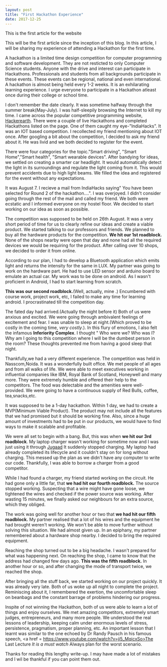 ```yaml
---
layout: post
title: "First Hackathon Experience"
date: 2017-12-25
---
```

 This is the first article for the website
 
This will be the first article since the inception of this blog. In this article, I will be sharing my experience of attending a Hackathon for the first time. 
      
 A hackathon is a limited time design competition for computer programming and software development. They are not resticted 
to only Computer Science students. Anyone with the drive and interest can participate in Hackathons. Professionals and students 
from all backgrounds participate in these events. These events can be regional, national and even international. A hackathon is 
almost being held every 1-2 weeks. It is an exhilarating learning experience. I urge everyone to participate in a Hackathon atleast once during their college or school time.
      
I don't remember the date clearly. It was sometime halfway through the summer break(May-July). I was half-sleepily browsing 
the Internet to kill my time. I came across the popular competitive programming website, <a href = "https://www.hackerearth.com/">Hackerearth</a>. There were a couple of live Hackathons and completed Hackathons listed on the page. One of them caught my eye-"IndiaHacks". It was an IOT based competition. I recollected my friend mentioning about IOT once. After googling a bit about the competition, I decided to ask my friend about it. He was livid and we both decided to register for the event. 

There were four categories for the topic."Smart driving", "Smart Home","Smart health", "Smart wearable devices". After bandying 
for ideas, we settled on creating a smarter car headlight. It would automatically detect the light in its surroundings and regulate the light coming from it. This would prevent accidents due to high light beams. We filled the idea and registered for the event without any expectations. 
     
It was August 7. I recieve a mail from IndiaHacks saying" You have been selected for Round 2 of the hackathon....". I was 
overjoyed. I didn't consider going through the rest of the mail and called my friend. We both were ecstatic and I informed everyone on my hostel floor. We decided to start working on our idea as soon as possible.
     
The competition was supposed to be held on 26th August. It was a very short period of time for us to clearly refine our ideas
and create a viable product. We started talking to our professors and friends. We planned to buy all the hardware products for 
the competition. <b>We hit our 1st roadblock.</b> None of the shops nearby were open that day and none had all the required devices we would be requiring for the product. After calling over 10 shops, we decided to order it from online. 
     
According to our plan, I had to develop a Bluetooth application which emits light and returns the intensity for the same in LUX.
My partner was going to work on the hardware part. He had to use LED sensor and arduino board to emulate an actual car. My work was to be done on android. As I wasn't proficient in Android, I had to start learning from scratch. 

<b>This was our second roadblock.</b>(Well, actually, mine .) Encumbered with course work, project work, etc, I failed to make any time for learning android. I procrastinated till the competition day.

The fated day had arrived.(Actually the night before it) Both of us were anxious and excited. We were going through ambivalent feelings of excitement and fear. I was unable to sleep at night.(Which proved to be costly in the coming time, <i>very costly</i>.). In this flury of emotions, I also felt the infamous <b>Inferiority Complex</b>. I thought " Who were we? Who was I? Why am I going to this competition where I will be the dumbest person in the room? These thoughts prevented me from having a good sleep that night.

Thankfully,we had a very different experience. The competition was held in Nasscom,Noida. It was a wonderfully built office. We met people of all ages and from all walks of life. We were able to meet executives working in influential companies like IBM, Royal Bank of Scotland, Honeywell and many more. They were extremely humble and offered their help to the competitors. The food was delectable and the amenities were well-provided. We were going to have a continuous supply of Red Bulls, coffee, tea,snacks,etc.

It was supposed to be a 1-day hackathon. Within 1 day, we had to create a MVP(Minimum Viable Product). The product may not include all the features that we had promised but it should be working fine. Also, since a huge amount of investments had to be put in our products, we would have to find ways to make it scalable and profitable.

We were all set to begin with a bang. But, this was when <b> we hit our 3rd roadblock</b>. My laptop charger wasn't working for sometime now and I was just using it through <a href = "https://www.wikiwand.com/en/Jugaad">Jugaad</a> It suddenly stopped charging. My laptop had already completed its lifecycle and it couldn't stay on for long without charging. This messed up the plan as we didn't have any computer to write our code. Thankfully, I was able to borrow a charger from a good competitor. 

While I had found a charger, my friend started working on the circuit. He had gone only a little far, that <b>we had hit our fourth roadblock.</b> The source stopped working. Suspecting that a wire might have gone loose, we tightened the wires and checked if the power source was working. After wasting 15 minutes, we finally asked our neighbours for an extra source, which they obliged.

The work was going well for another hour or two that <b> we had hit our fifth roadblock.</b> My partner realised that a lot of his wires and the equipment he had brought weren't working. We won't be able to move further without solving this situation. We had almost given up. In an epiphany, my partner remembered about a hardware shop nearby. I decided to bring the required equipment.

Reaching the shop turned out to be a big headache. I wasn't prepared for what was happening next. On reaching the shop, I came to know that the address had changed few days ago. <b> This was the fifth roadblock.</b> In another hour or so, and after changing the mode of transport twice, we reached the shop. 

After bringing all the stuff back, we started working on our project quickly. It was already very late. Both of us woke up all night to complete the project. Reminiscing about it, I remembered the exertion, the uncomfortable sleep on beanbags and the constant barrage of problems hindering our progress. 

Inspite of not winning the Hackathon, both of us were able to learn a lot of things and enjoy ourselves. We met amazing competitors, extremely smart judges, entrepreneurs, and many more people. We understood the real lessons of leadership, keeping calm under enormous levels of stress, persistence, pragmatism, proper planning, etc. An important lesson that I learnt was similar to the one echoed by Dr Randy Pausch in his famous speech, <a href = https://www.youtube.com/watch?v=ji5_MqicxSo>The Last Lecture</a> <i> It is a must watch</i> Always plan for the worst scenario. 

Thanks for reading this lengthy write-up. I may have made a lot of mistakes and I wil be thankful if you can point them out. 
